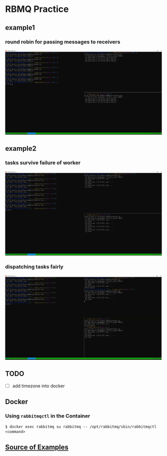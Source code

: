 # RBMQ Practice

## example1
### round robin for passing messages to receivers
![round robin](images/example1-round-robin.JPG)

## example2
### tasks survive failure of worker
![still round robin](images/example2.JPG)
### dispatching tasks fairly
![fair dispatching](images/example2-dispatch.JPG)

## TODO
- [ ] add timezone into docker

## Docker

### Using `rabbitmqctl` in the Container

```
$ docker exec rabbitmq su rabbitmq -- /opt/rabbitmq/sbin/rabbitmqctl <command>
```

## [Source of Examples](https://www.rabbitmq.com/)
